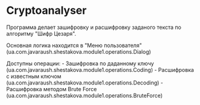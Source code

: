 # Cryptoanalyser

Программа делает зашифровку и расшифровку заданого текста по алгоритму "Шифр Цезаря".

Основная логика находится в "Меню пользователя" (ua.com.javaraush.shestakova.module1.operations.Dialog)

Доступны операции: 
         - Зашифровка по даданному ключу (ua.com.javaraush.shestakova.module1.operations.Coding)
         - Расшифровка с известным ключом (ua.com.javaraush.shestakova.module1.operations.Decoding)
         - Расшифровка методом Brute Force (ua.com.javaraush.shestakova.module1.operations.BruteForce)

